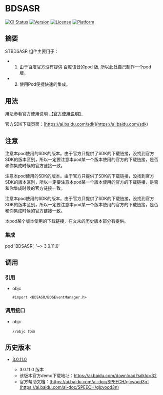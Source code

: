 # BDSASR

[![CI Status](https://img.shields.io/travis/stephenchen/BDSASR.svg?style=flat)](https://travis-ci.org/stephenchen/BDSASR)
[![Version](https://img.shields.io/cocoapods/v/BDSASR.svg?style=flat)](https://cocoapods.org/pods/BDSASR)
[![License](https://img.shields.io/cocoapods/l/BDSASR.svg?style=flat)](https://github.com/stephenchen/BDSASR/blob/701ff106db3caa805f9dab12df7749c03c889c47/LICENSE)
[![Platform](https://img.shields.io/cocoapods/p/BDSASR.svg?style=flat)](https://cocoapods.org/pods/BDSASR)

## 摘要

STBDSASR 组件主要用于：

- 1. 由于百度官方没有提供 百度语音的pod 版, 所以此处自己制作一个pod版。
- 2. 使用Pod便捷快速的集成。

## 用法

  用法参看官方使用说明 [【官方使用说明】](https://ai.baidu.com/ai-doc/SPEECH/glcvood3n)

  官方SDK下载页面：[https://ai.baidu.com/sdk](https://ai.baidu.com/sdk)

## 注意
  注意本pod使用的SDK的版本。由于官方只提供了SDK的下载链接，没找到官方SDK的版本区别，所以一定要注意本pod某一个版本使用的官方的下载链接，是否和你集成时候的官方链接一致。

  注意本pod使用的SDK的版本。由于官方只提供了SDK的下载链接，没找到官方SDK的版本区别，所以一定要注意本pod某一个版本使用的官方的下载链接，是否和你集成时候的官方链接一致。

  注意本pod使用的SDK的版本。由于官方只提供了SDK的下载链接，没找到官方SDK的版本区别，所以一定要注意本pod某一个版本使用的官方的下载链接，是否和你集成时候的官方链接一致。

  本pod某个版本使用的下载链接，在文末的历史版本部分有提供。

### 集成

pod 'BDSASR', '~> 3.0.11.0'

## 调用

### 引用

- objc

  ```objc
  #import <BDSASR/BDSEventManager.h>
  ```

### 调用接口

- objc

  ```objc
  //objc 代码
  ```
  
## 历史版本

- [3.0.11.0](https://ai.baidu.com/sdk)

  - 3.0.11.0 版本
  - 该版本官方demo下载地址：https://ai.baidu.com/download?sdkId=32
  - 官方帮助文档：[https://ai.baidu.com/ai-doc/SPEECH/glcvood3n](https://ai.baidu.com/ai-doc/SPEECH/glcvood3n)
